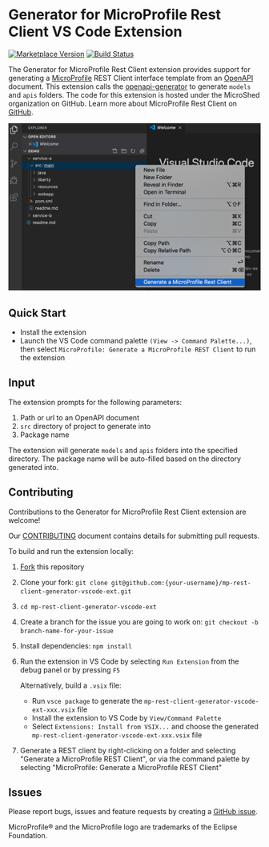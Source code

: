# Generator for MicroProfile Rest Client VS Code Extension

[![Marketplace Version](https://vsmarketplacebadge.apphb.com/version/MicroProfile-Community.mp-rest-client-generator-vscode-ext.svg "Current Release")](https://marketplace.visualstudio.com/items?itemName=MicroProfile-Community.mp-rest-client-generator-vscode-ext)
[![Build Status](https://travis-ci.org/MicroShed/mp-starter-vscode-ext.svg?branch=master)](https://travis-ci.org/MicroShed/mp-rest-client-generator-vscode-ext)

The Generator for MicroProfile Rest Client extension provides support for generating a [MicroProfile](https://microprofile.io/) REST Client interface template from an [OpenAPI](https://github.com/OAI/OpenAPI-Specification) document. This extension calls the [openapi-generator](https://github.com/OpenAPITools/openapi-generator) to generate `models` and `apis` folders. The code for this extension is hosted under the MicroShed organization on GitHub. Learn more about MicroProfile Rest Client on [GitHub](https://github.com/eclipse/microprofile-rest-client).

![Open Liberty Tools Extension](https://github.com/MicroShed/mp-rest-client-generator-vscode-ext/raw/master/images/RestClientExtension.png)

## Quick Start

- Install the extension
- Launch the VS Code command palette `(View -> Command Palette...)`, then select `MicroProfile: Generate a MicroProfile REST Client` to run the extension

## Input

The extension prompts for the following parameters:

1. Path or url to an OpenAPI document
2. `src` directory of project to generate into
3. Package name

The extension will generate `models` and `apis` folders into the specified directory. The package name will be auto-filled based on the directory generated into.

## Contributing

Contributions to the Generator for MicroProfile Rest Client extension are welcome!

Our [CONTRIBUTING](https://github.com/MicroShed/mp-rest-client-generator-vscode-ext/blob/master/CONTRIBUTING.md) document contains details for submitting pull requests.

To build and run the extension locally:

1. [Fork](https://docs.github.com/en/free-pro-team@latest/github/getting-started-with-github/fork-a-repo) this repository
2. Clone your fork: `git clone git@github.com:{your-username}/mp-rest-client-generator-vscode-ext.git`
3. `cd mp-rest-client-generator-vscode-ext`
4. Create a branch for the issue you are going to work on: `git checkout -b branch-name-for-your-issue`
5. Install dependencies: `npm install`
6. Run the extension in VS Code by selecting `Run Extension` from the debug panel or by pressing `F5`

   Alternatively, build a `.vsix` file:

   - Run `vsce package` to generate the `mp-rest-client-generator-vscode-ext-xxx.vsix` file
   - Install the extension to VS Code by `View/Command Palette`
   - Select `Extensions: Install from VSIX...` and choose the generated `mp-rest-client-generator-vscode-ext-xxx.vsix` file

7. Generate a REST client by right-clicking on a folder and selecting "Generate a MicroProfile REST Client", or via the command palette by selecting "MicroProfile: Generate a MicroProfile REST Client"

## Issues

Please report bugs, issues and feature requests by creating a [GitHub issue](https://github.com/MicroShed/mp-rest-client-generator-vscode-ext/issues).

MicroProfile&reg; and the MicroProfile logo are trademarks of the Eclipse Foundation.